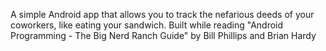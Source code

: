 A simple Android app that allows you to track the nefarious deeds of your coworkers, like eating your sandwich.
Built while reading "Android Programming - The Big Nerd Ranch Guide" by Bill Phillips and Brian Hardy

